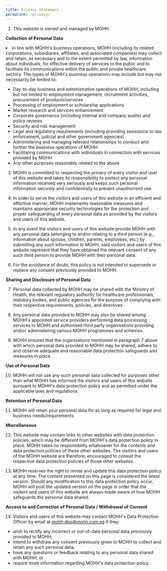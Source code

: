 ```yaml
---
title: Privacy Statement
permalink: /privacy/
---
```

1.  This website is owned and managed by MOHH.

**Collection of Personal Data**

<li value="2">In line with MOHH's business operations, MOHH (including its related corporations, subsidiaries, affiliates, and associated companies) may collect and retain, as necessary and to the extent permitted by law, information about individuals, for effective delivery of services to the public and to facilitate its communications within the public and private healthcare sectors. The types of MOHH's business operations may include but may not necessarily be limited to:</li>

*   Day-to-day business and administrative operations of MOHH, including but not limited to employment management, recruitment activities, procurement of products/services
*   Processing of employment or scholarship applications
*   Market research and services enhancement
*   Corporate governance (including internal and company audits) and policy reviews
*   Security and risk management
*   Legal and regulatory requirements (including providing assistance to law enforcement, judicial and other government agencies)
*   Administering and managing relevant relationships to conduct and further the business operations of MOHH
*   Facilitating communications with individuals in connection with services provided by MOHH
*   Any other purposes reasonably related to the above

3.  MOHH is committed to respecting the privacy of every visitor and user of this website and takes its responsibility to protect any personal information received very seriously and keeps such personal information securely and confidentially to prevent unauthori​sed use.

4.  In order to serve the visitors and users of this website in an efficient and effective manner, MOHH implements reasonable measures and maintains appropriate security technologies for the protection and proper safeguarding of every personal data as provided by the visitors and users of this website.

5.  In any event the visitors and users of this website provide MOHH with any personal data belonging to and/or relating to a third person (e.g., information about spouse, children, parents, employees, etc.) by submitting any such information to MOHH, said visitors and users of this website represent that they have obtained the relevant consent of any such third person to provide MOHH with their personal data.

6.  For the avoidance of doubt, this policy is not intended to supersede or replace any consent previously provided to MOHH.

**Sharing and Disclosure of Personal Data**

7.  Personal data collected by MOHH may be shared with the Ministry of Health, the relevant regulatory authority for healthcare professionals, statutory bodies, and public agencies for the purpose of complying with their respective requirements, policies, and directives.

8.  Any personal data provided to MOHH may also be shared among MOHH's appointed service providers performing data processing services to MOHH and authorised third party organisations providing and/or administering various MOHH programmes and schemes.

9.  MOHH ensures that the organisations mentioned in paragraph 7 above with which personal data provided to MOHH may be shared, adhere to and observe adequate and reasonable data protection safeguards and measures in place.

**Use of Personal Data**

10.  MOHH will not use any such personal data collected for purposes other than what MOHH has informed the visitors and users of this website pursuant to MOHH's data protection policy and as permitted under the applicable laws and regulations.

**Retention of Personal Data**

11.  MOHH will retain your personal data for as long as required for legal and business needs/requirements.

**Miscellaneous**

12.  This website may contain links to other websites with data protection policies, which may be different from MOHH's data protection policy in place. MOHH takes no responsibility whatsoever for the contents and data protection policies of these other websites. The visitors and users of the MOHH website are therefore, encouraged to consult the respective data protection policies of those other websites.

13.  MOHH reserves the right to revise and update this data protection policy at any time. The content presented on this page is considered the latest version. Should any modification to this data protection policy occur, MOHH will post the updated version on the page in order that the visitors and users of this website are always made aware of how MOHH safeguards the personal data shared.

**Access to and Correction of Personal Data / Withdrawal of Consent**

14.  Visitors and users of this website may contact MOHH's Data Protection Officer by email&nbsp;at&nbsp;[mohh.dpo@mohh.com.sg](mailto:mohh.dpo@mohh.com.sg)&nbsp;if they:

*  wish to rectify any incorrect or out-of-date personal data previously provided to MOHH;
*   intend to withdraw any consent previously given to MOHH to collect and retain any such personal data;
*   have any questions or feedback relating to any personal data shared with MOHH; or
*   require more information regarding MOHH's data protection policy.